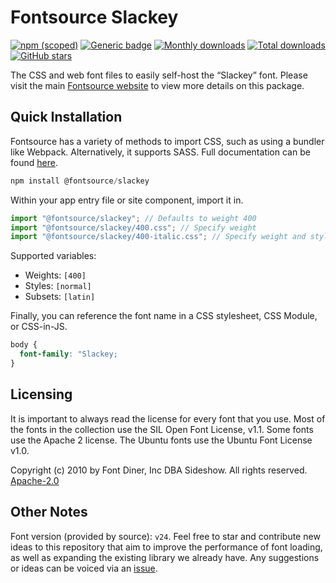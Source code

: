 # Fontsource Slackey

[![npm (scoped)](https://img.shields.io/npm/v/@fontsource/slackey?color=brightgreen)](https://www.npmjs.com/package/@fontsource/slackey) [![Generic badge](https://img.shields.io/badge/fontsource-passing-brightgreen)](https://github.com/fontsource/fontsource) [![Monthly downloads](https://badgen.net/npm/dm/@fontsource/slackey)](https://github.com/fontsource/fontsource) [![Total downloads](https://badgen.net/npm/dt/@fontsource/slackey)](https://github.com/fontsource/fontsource) [![GitHub stars](https://img.shields.io/github/stars/fontsource/fontsource.svg?style=social&label=Star)](https://github.com/fontsource/fontsource/stargazers)

The CSS and web font files to easily self-host the “Slackey” font. Please visit the main [Fontsource website](https://fontsource.org/fonts/slackey) to view more details on this package.

## Quick Installation

Fontsource has a variety of methods to import CSS, such as using a bundler like Webpack. Alternatively, it supports SASS. Full documentation can be found [here](https://fontsource.org/docs/getting-started/introduction).

```javascript
npm install @fontsource/slackey
```

Within your app entry file or site component, import it in.

```javascript
import "@fontsource/slackey"; // Defaults to weight 400
import "@fontsource/slackey/400.css"; // Specify weight
import "@fontsource/slackey/400-italic.css"; // Specify weight and style

```

Supported variables:
- Weights: `[400]`
- Styles: `[normal]`
- Subsets: `[latin]`

Finally, you can reference the font name in a CSS stylesheet, CSS Module, or CSS-in-JS.

```css
body {
  font-family: "Slackey;
}
```

## Licensing
It is important to always read the license for every font that you use.
Most of the fonts in the collection use the SIL Open Font License, v1.1. Some fonts use the Apache 2 license. The Ubuntu fonts use the Ubuntu Font License v1.0.

Copyright (c) 2010 by Font Diner, Inc DBA Sideshow. All rights reserved.
[Apache-2.0](http://www.apache.org/licenses/LICENSE-2.0.html)

## Other Notes
Font version (provided by source): `v24`.
Feel free to star and contribute new ideas to this repository that aim to improve the performance of font loading, as well as expanding the existing library we already have. Any suggestions or ideas can be voiced via an [issue](https://github.com/fontsource/fontsource/issues).